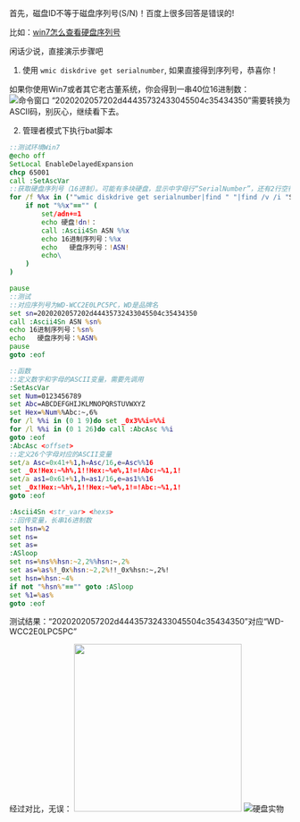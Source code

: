首先，磁盘ID不等于磁盘序列号(S/N)！百度上很多回答是错误的!

比如：[win7怎么查看硬盘序列号](https://jingyan.baidu.com/article/f3e34a12ec500ef5ea653543.html)


闲话少说，直接演示步骤吧

1. 使用 `wmic diskdrive get serialnumber`, 如果直接得到序列号，恭喜你！

如果你使用Win7或者其它老古董系统，你会得到一串40位16进制数：
![命令窗口](https://github.com/coldowl/coldowl.github.io/assets/62004435/7eb60de5-bfcc-4ee6-bdda-95c1fa343268)
“2020202057202d44435732433045504c35434350”需要转换为ASCII码，别灰心，继续看下去。

2. 管理者模式下执行bat脚本
```bat
::测试环境Win7
@echo off
SetLocal EnableDelayedExpansion
chcp 65001
call :SetAscVar
::获取硬盘序列号（16进制）。可能有多块硬盘，显示中字母行“SerialNumber”，还有2行空行，需要先处理。
for /f %%x in ('"wmic diskdrive get serialnumber|find " "|find /v /i "SerialNumber""')do (
	if not "%%x"=="" (
		set/adn+=1
		echo 硬盘!dn!：
		call :Ascii4Sn ASN %%x
		echo 16进制序列号：%%x
		echo   硬盘序列号：!ASN!
		echo\
	)
)

pause
::测试
::对应序列号为WD-WCC2E0LPC5PC，WD是品牌名
set sn=2020202057202d44435732433045504c35434350
call :Ascii4Sn ASN %sn%
echo 16进制序列号：%sn%
echo   硬盘序列号：%ASN%
pause
goto :eof

::函数
::定义数字和字母的ASCII变量，需要先调用
:SetAscVar	
set Num=0123456789
set Abc=ABCDEFGHIJKLMNOPQRSTUVWXYZ
set Hex=%Num%%Abc:~,6%
for /l %%i in (0 1 9)do set _0x3%%i=%%i
for /l %%i in (0 1 26)do call :AbcAsc %%i
goto :eof
:AbcAsc <offset>
::定义26个字母对应的ASCII变量
set/a Asc=0x41+%1,h=Asc/16,e=Asc%%16
set _0x!Hex:~%h%,1!!Hex:~%e%,1!=!Abc:~%1,1!
set/a as1=0x61+%1,h=as1/16,e=as1%%16
set _0x!Hex:~%h%,1!!Hex:~%e%,1!=!Abc:~%1,1!
goto :eof

:Ascii4Sn <str_var> <hexs>	
::回传变量，长串16进制数
set hsn=%2
set ns=
set as=
:ASloop
set ns=%ns%%hsn:~2,2%%hsn:~,2%
set as=%as%!_0x%hsn:~2,2%!!_0x%hsn:~,2%!
set hsn=%hsn:~4%
if not "%hsn%"=="" goto :ASloop
set %1=%as%
goto :eof
```
测试结果：“2020202057202d44435732433045504c35434350”对应“WD-WCC2E0LPC5PC”

经过对比，无误：
<img src="https://github.com/coldowl/coldowl.github.io/assets/62004435/1550c296-8fdd-4db9-b591-5befa846afcd" height="300px" /> 
![硬盘实物](https://github.com/coldowl/coldowl.github.io/assets/62004435/1550c296-8fdd-4db9-b591-5befa846afcd)